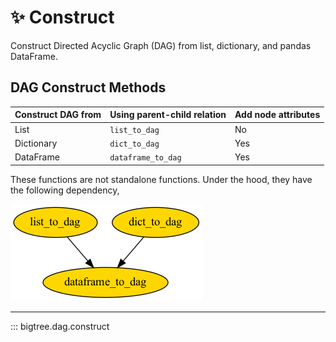 # ✨ Construct

Construct Directed Acyclic Graph (DAG) from list, dictionary, and pandas DataFrame.

## DAG Construct Methods

| Construct DAG from | Using parent-child relation | Add node attributes |
|--------------------|-----------------------------|---------------------|
| List               | `list_to_dag`               | No                  |
| Dictionary         | `dict_to_dag`               | Yes                 |
| DataFrame          | `dataframe_to_dag`          | Yes                 |

These functions are not standalone functions. Under the hood, they have the following dependency,

![DAG Constructor Dependency Diagram](https://github.com/kayjan/bigtree/raw/master/assets/docs/dag_construct.png "DAG Constructor Dependency Diagram")

-----

::: bigtree.dag.construct
